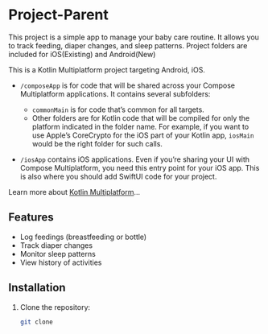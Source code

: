 # Project-Parent
This project is a simple app to manage your baby care routine. It allows you to track feeding, diaper changes, and sleep patterns. Project folders are included for iOS(Existing) and Android(New)

This is a Kotlin Multiplatform project targeting Android, iOS.

* `/composeApp` is for code that will be shared across your Compose Multiplatform applications.
  It contains several subfolders:
  - `commonMain` is for code that’s common for all targets.
  - Other folders are for Kotlin code that will be compiled for only the platform indicated in the folder name.
    For example, if you want to use Apple’s CoreCrypto for the iOS part of your Kotlin app,
    `iosMain` would be the right folder for such calls.

* `/iosApp` contains iOS applications. Even if you’re sharing your UI with Compose Multiplatform, 
  you need this entry point for your iOS app. This is also where you should add SwiftUI code for your project.


Learn more about [Kotlin Multiplatform](https://www.jetbrains.com/help/kotlin-multiplatform-dev/get-started.html)…

## Features
- Log feedings (breastfeeding or bottle)
- Track diaper changes
- Monitor sleep patterns
- View history of activities

## Installation
1. Clone the repository:
   ```bash
   git clone



